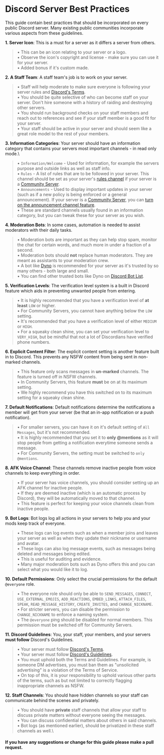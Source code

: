 # Discord Server Best Practices
This guide contain best practices that should be incorporated on every public Discord server. Many existing public communities incorporate various aspects from these guidelines.

**1. Server Icon**: This is a must for a server as it differs a server from others.
> • This can be an icon relating to your server or a logo.\
> • Observe the icon's copyright and license - make sure you can use it for your server.\
> • Added bonus if it's custom made.


**2. A Staff Team**: A staff team's job is to work on your server. 
> • Staff will help moderate to make sure everyone is following your server rules and [Discord's Terms](https://discord.com/terms).\
> • You should be quite selective of who can become staff on your server. Don't hire someone with a history of raiding and destroying other servers.\
> • You should run background checks on your staff members and reach out to references and see if your staff member is a good fit for your server.\
> • Your staff should be active in your server and should seem like a great role model to the rest of your members.


**3. Information Categories**: Your server should have an information category that contains your servers most important channels - in read only mode.\
> • `Information/Welcome` - Used for information, for example the servers purpose and outside links as well as staff info.\
> • `Rules` - A list of rules that are to be followed in your server. This channel should be set as your server's [rules channel](https://support.discord.com/hc/en-us/articles/360047132851-Enabling-Your-Community-Server#:~:text=how%20to%20enable%20your%20community%20server) if your server is a [Community Server](https://support.discord.com/hc/en-us/articles/360047132851-Enabling-Your-Community-Server).\
> • `Announcements` - Used to display important updates in your server (such as if a new policy is being enforced or a general announcement). If your server is a [Community Server](https://support.discord.com/hc/en-us/articles/360047132851-Enabling-Your-Community-Server), you can [turn on the announcement channel feature](https://support.discord.com/hc/en-us/articles/360032008192-Announcement-Channels-).\
> • These are standard channels usually found in an information category, but you can tweak these for your server as you wish.


**4. Moderation Bots**: In some cases, automation is needed to assist moderators with their daily tasks.
> • Moderation bots are important as they can help stop spam, monitor the chat for certain words, and much more in under a fraction of a second.\
> • Moderation bots should __not__ replace human moderators. They are meant as assistants to your moderation crew.\
> • A bot like [Dyno](http://dynobot.net) is recommended for your server as it's trusted by so many others - both large and small.\
> • You can find other trusted bots like Dyno on [Discord Bot List](https://discordbots.org/tag/moderation).


**5. Verification Levels**: The verification level system is a built in Discord feature which aids in preventing unwanted people from entering.
> • It is highly recommended that you have a verification level of __at least__ `LOW` or higher.\
> • For Community Servers, you cannot have anything below the `LOW` setting.\
> • It's recommended that you have a verification level of either `MEDIUM` or `HIGH`.\
> • For a squeaky clean shine, you can set your verification level to `VERY_HIGH`, but be mindful that not a lot of Discordians have verified phone numbers.


**6. Explicit Content Filter**: The explicit content setting is another feature built in to Discord. This prevents any NSFW content from being sent in non-marked channels.
> • This feature only scans messages in __un-marked__ channels. The feature is turned off in NSFW channels.\
> • In Community Servers, this feature __must__ be on at its maximum setting.\
> • We highly recommend you have this switched on to its maximum setting for a squeaky clean shine.


**7. Default Notifications**: Default notifications determine the notifications a member will get from your server (be that an in-app notification or a push notification).
> • For smaller servers, you can have it on it's default setting of `All Messages`, but it's not recommended.\
> • It is highly recommended that you set it to **only @mentions** as it will stop people from getting a notification everytime someone sends a message.\
> • For Community Servers, the setting must be switched to `only @mentions`.


**8. AFK Voice Channel**: These channels remove inactive people from voice channels to keep everything in order.
> • If your server has voice channels, you should consider setting up an AFK channel for inactive people.\
> • If they are deemed inactive (which is an automatic process by Discord), they will be automatically moved to that channel.\
> • This feature is perfect for keeping your voice channels clean from inactive people.


**9. Bot Logs**: Bot logs log all actions in your servers to help you and your mods keep track of everyone.
> • These logs can log events such as when a member joins and leaves your server as well as when they update their nickname or username and avatar.\
> • These logs can also log message events, such as messages being deleted and messages being edited.\
> • This is useful for auditing and evidence.\
> • Many major moderation bots such as Dyno offers this and you can select what you would like it to log.

**10. Default Permissions**: Only select the crucial permissions for the default `@everyone` role.
> • The everyone role should only be able to `SEND_MESSAGES`, `CONNECT`, `USE_EXTERNAL_EMOJIS`, `ADD_REACTIONS`, `EMBED_LINKS`, `ATTACH_FILES`, `SPEAK`, `READ_MESSAGE_HISTORY`, `CREATE_INVITES`, and `CHANGE_NICKNAME`.\
> • For stricter servers, you can disable the permission to `CHANGE_NICKNAME` to enforce a naming system.\
> • The `@everyone` ping should be disabled for normal members. This permission must be switched off for Community Servers.


**11. Discord Guidelines**: You, your staff, your members, and your servers __must follow__ Discord's Guidelines.
> • Your server must follow [Discord's Terms](https://discord.com/terms).\
> • Your server must follow [Discord's Guidelines](https://discord.com/guidelines).\
> • You must uphold both the Terms and Guidelines. For example, is someone DM advertises, you must ban them as "unsolicited advertising" is a violation of the Terms of Service.\
> • On top of this, it is your responsibility to uphold various other parts of the terms, such as but not limited to correctly flagging inappropriate channels as NSFW. 


**12. Staff Channels**: You should have hidden channels so your staff can communicate behind the scenes and privately.
> • You should have __private__ staff channels that allow your staff to discuss private matters without everyone seeing the messages.\
> • You can discuss confidential matters about others in said channels.\
> • Bot logs (as mentioned earlier), should be privatized in these staff channels as well.\

#### If you have any suggestions or change for this guide please make a pull request. 
